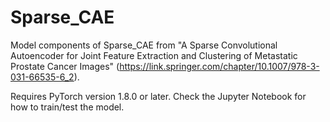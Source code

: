 # Sparse_CAE
Model components of Sparse_CAE from "A Sparse Convolutional Autoencoder for Joint Feature Extraction and Clustering of Metastatic Prostate Cancer Images" (https://link.springer.com/chapter/10.1007/978-3-031-66535-6_2).

Requires PyTorch version 1.8.0 or later. Check the Jupyter Notebook for how to train/test the model.
